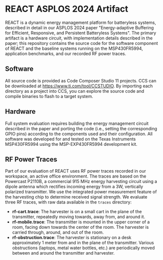 # REACT ASPLOS 2024 Artifact
REACT is a dynamic energy management platform for batteryless systems, described in detail in our ASPLOS 2024 paper "Energy-adaptive Buffering for Efficient, Responsive, and Persistent Batteryless Systems".
The primary artifact is a hardware circuit, with implementation details described in the paper; this repository contains the source code for the software component of REACT and the baseline systems running on the MSP430FR5994, application benchmarks, and our recorded RF power traces.

## Software

All source code is provided as Code Composer Studio 11 projects. CCS can be downloaded at https://www.ti.com/tool/CCSTUDIO. By importing each directory as a project into CCS, you can explore the source code and compile binaries to flash to a target system.

## Hardware

Full system evaluation requires building the energy management circuit described in the paper and porting the code (i.e., setting the corresponding GPIO pins) according to the components used and their configuration.
All software was developed for and tested on the Texas Instruments MSP430FR5994 using the MSP-EXP430FR5994 development kit.

## RF Power Traces

Part of our evaluation of REACT uses RF power traces recorded in our workspace, an active office environment.
The traces are based on the Powercast P2110B, a commercial 915 MHz energy harvesting circuit using a dipole antenna which rectifies incoming energy from a 3W, vertically polarized transmitter.
We use the integrated power measurement feature of the harvesting chip to determine received signal strength.
We evaluate three RF traces, with raw data available in the `traces` directory:

- **rf-cart.trace**: The harvester is on a small cart in the plane of the transmitter, repeatedly moving towards, away from, and around it.
- **rf-mobile.trace**: The transmitter is mounted in the upper corner of a room, facing down towards the center of the room. The harvester is carried through, around, and out of the room.
- **rf-obstruction.trace**: The harvester is stationary on a desk approximately 1 meter from and in the plane of the transmitter. Various obstructions (laptops, metal water bottles, etc.) are periodically moved between and around the transmitter and harvester.
